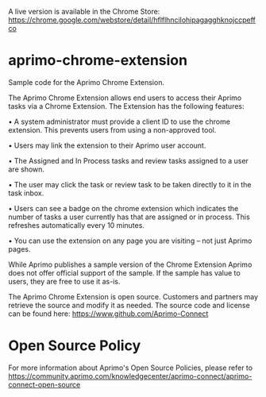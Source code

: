 A live version is available in the Chrome Store: https://chrome.google.com/webstore/detail/hflflhncilohipagagghknojccpeffco

# aprimo-chrome-extension
Sample code for the Aprimo Chrome Extension. 

The Aprimo Chrome Extension allows end users to access their Aprimo tasks via a Chrome Extension.
The Extension has the following features:

•	A system administrator must provide a client ID to use the chrome extension. This prevents users from using a non-approved tool.

•	Users may link the extension to their Aprimo user account.

•	The Assigned and In Process tasks and review tasks assigned to a user are shown.

•	The user may click the task or review task to be taken directly to it in the task inbox.

•	Users can see a badge on the chrome extension which indicates the number of tasks a user currently has that are assigned or in process. This refreshes automatically every 10 minutes.

•	You can use the extension on any page you are visiting – not just Aprimo pages.

While Aprimo publishes a sample version of the Chrome Extension Aprimo does not offer official support of the sample. If the sample has value to users, they are free to use it as-is.

The Aprimo Chrome Extension is open source. Customers and partners may retrieve the source and modify it as needed.
The source code and license can be found here: https://www.github.com/Aprimo-Connect


# Open Source Policy

For more information about Aprimo's Open Source Policies, please refer to
https://community.aprimo.com/knowledgecenter/aprimo-connect/aprimo-connect-open-source

